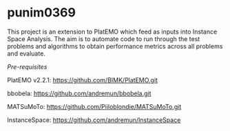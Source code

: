 # punim0369

This project is an extension to PlatEMO which feed as inputs into Instance Space Analysis. The aim is to automate code to run through the test problems and algorithms to obtain performance metrics across all problems and evaluate.

*Pre-requisites*

PlatEMO v2.2.1: https://github.com/BIMK/PlatEMO.git

bbobela: https://github.com/andremun/bbobela.git

MATSuMoTo: https://github.com/Piiloblondie/MATSuMoTo.git

InstanceSpace: https://github.com/andremun/InstanceSpace
